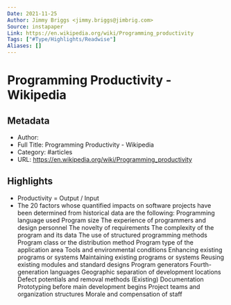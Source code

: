 ```yaml
---
Date: 2021-11-25
Author: Jimmy Briggs <jimmy.briggs@jimbrig.com>
Source: instapaper
Link: https://en.wikipedia.org/wiki/Programming_productivity
Tags: ["#Type/Highlights/Readwise"]
Aliases: []
---
```

# Programming Productivity - Wikipedia

## Metadata
- Author: 
- Full Title: Programming Productivity - Wikipedia
- Category: #articles
- URL: https://en.wikipedia.org/wiki/Programming_productivity

## Highlights
- Productivity = Output / Input
- The 20 factors whose quantified impacts on software projects have been determined from historical data are the following:
  Programming language used
  Program size
  The experience of programmers and design personnel
  The novelty of requirements
  The complexity of the program and its data
  The use of structured programming methods
  Program class or the distribution method
  Program type of the application area
  Tools and environmental conditions
  Enhancing existing programs or systems
  Maintaining existing programs or systems
  Reusing existing modules and standard designs
  Program generators
  Fourth-generation languages
  Geographic separation of development locations
  Defect potentials and removal methods
  (Existing) Documentation
  Prototyping before main development begins
  Project teams and organization structures
  Morale and compensation of staff
